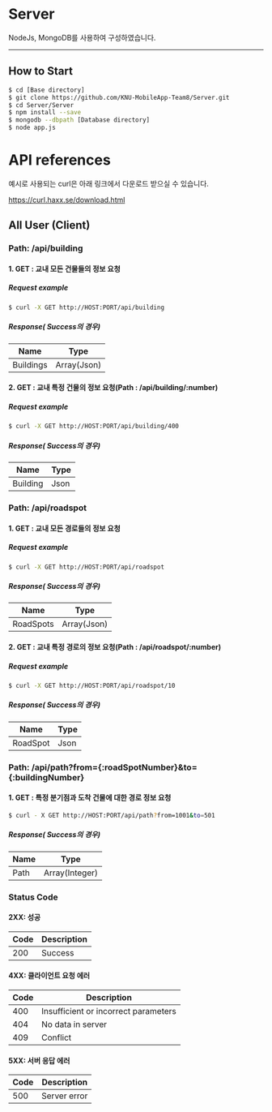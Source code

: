 # Server
NodeJs, MongoDB를 사용하여 구성하였습니다.

<hr>

## How to Start

```bash
$ cd [Base directory]
$ git clone https://github.com/KNU-MobileApp-Team8/Server.git
$ cd Server/Server
$ npm install --save
$ mongodb --dbpath [Database directory]
$ node app.js
```

# API references
예시로 사용되는 curl은 아래 링크에서 다운로드 받으실 수 있습니다.

https://curl.haxx.se/download.html

## All User (Client)
### Path: /api/building
#### 1. GET : 교내 모든 건물들의 정보 요청
##### Request example

```bash
$ curl -X GET http://HOST:PORT/api/building
```

##### Response( Success의 경우)

|<center>Name</center>|<center>Type</center>|
|---|---|
|Buildings|Array(Json)|

#### 2. GET : 교내 특정 건물의 정보 요청(Path : /api/building/:number)
##### Request example

```bash
$ curl -X GET http://HOST:PORT/api/building/400
```

##### Response( Success의 경우)
|<center>Name</center>|<center>Type</center>|
|---|---|
|Building|Json|

### Path: /api/roadspot
#### 1. GET : 교내 모든 경로들의 정보 요청

##### Request example

```bash
$ curl -X GET http://HOST:PORT/api/roadspot
```

##### Response( Success의 경우)

|<center>Name</center>|<center>Type</center>|
|---|---|
|RoadSpots|Array(Json)|

#### 2. GET : 교내 특정 경로의 정보 요청(Path : /api/roadspot/:number)
##### Request example

```bash
$ curl -X GET http://HOST:PORT/api/roadspot/10
```

##### Response( Success의 경우)
|<center>Name</center>|<center>Type</center>|
|---|---|
|RoadSpot|Json|

### Path: /api/path?from={:roadSpotNumber}&to={:buildingNumber}
#### 1. GET : 특정 분기점과 도착 건물에 대한 경로 정보 요청

```bash
$ curl - X GET http://HOST:PORT/api/path?from=1001&to=501
```

##### Response( Success의 경우)
|<center>Name</center>|<center>Type</center>|
|---|---|
|Path|Array(Integer)|

### Status Code
#### 2XX: 성공

|<center>Code</center>|<center>Description</center>|
|---|---|
|200|Success|

#### 4XX: 클라이언트 요청 에러

|<center>Code</center>|<center>Description</center>|
|---|---|
|400|Insufficient or incorrect parameters|
|404|No data in server|
|409|Conflict|

#### 5XX: 서버 응답 에러
|<center>Code</center>|<center>Description</center>|
|---|---|
|500|Server error|
